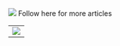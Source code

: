
<img src="https://github-readme-stats.vercel.app/api?username=kodeflap&show_icons=true"/>
<table>
<tr> Follow here for more articles
<td><a href="https://medium.com/@KodeFlap"><img src="https://img.shields.io/badge/Medium-12100E?style=for-the-badge&logo=medium&logoColor=white"/></a></td>
</tr>
</table>

